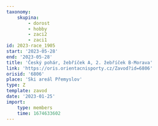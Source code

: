 ```yaml
---
taxonomy:
    skupina:
        - dorost
        - hobby
        - zaci2
        - zaci1
id: 2023-race_1905
start: '2023-05-28'
end: '2023-05-28'
title: 'Český pohár, žebříček A, 2. žebříček B-Morava'
link: 'https://oris.orientacnisporty.cz/Zavod?id=6806'
orisid: '6806'
place: 'Ski areál Přemyslov'
type: Z
template: zavod
date: '2023-01-25'
import:
    type: members
    time: 1674633602
---
```


